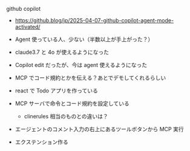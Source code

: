 github copilot
- https://github.blog/jp/2025-04-07-github-copilot-agent-mode-activated/
- Agent 使っている人、少ない（半数以上が手上がった？）
- claude3.7 と 4o が使えるようになった
- Copilot edit だったが、今は agent 使えるようになった
- MCP でコード規約とかを伝える？あとでデモしてくれるらしい

- react で Todo アプリを作っている

- MCP サーバで命令とコード規約を設定している
  - clinerules 相当のものとの違いは？
- エージェントのコメント入力の右上にあるツールボタンから MCP 実行

- エクステンション作る

